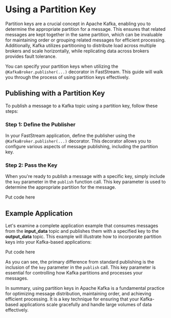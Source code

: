 # Using a Partition Key

Partition keys are a crucial concept in Apache Kafka, enabling you to determine the appropriate partition for a message. This ensures that related messages are kept together in the same partition, which can be invaluable for maintaining order or grouping related messages for efficient processing. Additionally, Kafka utilizes partitioning to distribute load across multiple brokers and scale horizontally, while replicating data across brokers provides fault tolerance.

You can specify your partition keys when utilizing the `@KafkaBroker.publisher(...)` decorator in FastStream. This guide will walk you through the process of using partition keys effectively.

## Publishing with a Partition Key

To publish a message to a Kafka topic using a partition key, follow these steps:

### Step 1: Define the Publisher

In your FastStream application, define the publisher using the `@KafkaBroker.publisher(...)` decorator. This decorator allows you to configure various aspects of message publishing, including the partition key.

### Step 2: Pass the Key

When you're ready to publish a message with a specific key, simply include the `key` parameter in the `publish` function call. This key parameter is used to determine the appropriate partition for the message.

Put code here

## Example Application

Let's examine a complete application example that consumes messages from the **input_data** topic and publishes them with a specified key to the **output_data** topic. This example will illustrate how to incorporate partition keys into your Kafka-based applications:

Put code here

As you can see, the primary difference from standard publishing is the inclusion of the `key` parameter in the `publish` call. This key parameter is essential for controlling how Kafka partitions and processes your messages.

In summary, using partition keys in Apache Kafka is a fundamental practice for optimizing message distribution, maintaining order, and achieving efficient processing. It is a key technique for ensuring that your Kafka-based applications scale gracefully and handle large volumes of data effectively.
